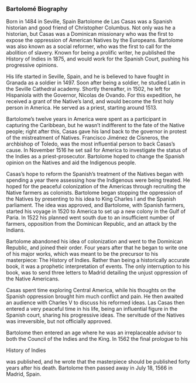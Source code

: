 ### Bartolomé Biography   

Born in 1484 in Seville, Spain Bartolome de Las Casas was a Spanish historian and good friend of Christopher Columbus. Not only was he a historian, but Casas was a Dominican missionary who was the first to expose the oppression of American Natives by the Europeans. Bartolome was also known as a social reformer, who was the first to call for the abolition of slavery. Known for being a prolific writer, he published the History of Indies in 1875, and would work for the Spanish Court, pushing his progressive opinions.  

His life started in Seville, Spain, and he is believed to have fought in Granada as a soldier in 1497. Soon after being a soldier, he studied Latin in the Seville Cathedral academy. Shortly thereafter, in 1502, he left for Hispaniola with the Governor, Nicolas de Ovando. For this expedition, he received a grant of the Native’s land, and would become the first holy person in America. He served as a priest, starting around 1513. 

Bartolome’s twelve years in America were spent as a participant in capturing the Caribbean, but he wasn’t indifferent to the fate of the Native people; right after this, Casas gave his land back to the governor in protest of the mistreatment of Natives.  Francisco Jiménez de Cisneros, the archbishop of Toledo, was the most influential person to back Casas’s cause. In November 1516 he set sail for America to investigate the status of the Indies as a priest-prosecutor. Bartolome hoped to change the Spanish opinion on the Natives and aid the Indigenous people. 

Casas’s hope to reform the Spanish’s treatment of the Natives began with spending a year there assessing how the Indigenous were being treated. He hoped for the peaceful colonization of the Americas through recruiting the Native farmers as colonists. Bartolome began stopping the oppression of the Natives by presenting to his idea to King Charles I and the Spanish parliament. The idea was approved, and Bartolome, with Spanish farmers, started his voyage in 1520 to America to set up a new colony in the Gulf of Paria. In 1522 his planned went south due to an insufficient number of farmers, opposition from the Dominican Republic, and an attack by the Indians. 

Bartolome abandoned his idea of colonization and went to the Dominican Republic, and joined their order. Four years after that he began to write one of his major works, which was meant to be the precursor to his masterpiece: The History of Indies. Rather than being a historically accurate book, it was a prophetic interpretation of events. The only interruption to his book, was to send three letters to Madrid detailing the unjust oppression of the Native Americans. 

Casas spent time exploring Central America, while his thoughts on the Spanish oppression brought him much conflict and pain. He then awaited an audience with Charles V to discuss his reformed ideas. Las Casas then entered a very peaceful time in his life, being an influential figure in the Spanish court, sharing his progressive ideas. The servitude of the Natives was irreversible, but not officially approved.

Bartolome then entered an age where he was an irreplaceable advisor to both the Council of the Indies and the King. In 1562 the final prologue to his 

History of Indies

 was published, and he wrote that the masterpiece should be published forty years after his death. Bartolome then passed away in July 18, 1566 in Madrid, Spain.